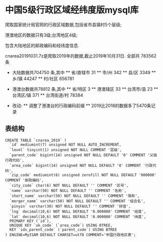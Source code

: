 # 中国5级行政区域经纬度版mysql库
爬取国家统计局官网的行政区域数据,包括省市县镇村5个层级;

港澳地区的数据只有3级;台湾地区4级;

包含大陆地区的邮政编码和经纬度信息.

cnarea20191031.7z是爬取2019年的数据,截止2019年10月31日.
全部共 783562 条

* 大陆数据共704750 条,其中
** 省/直辖市 31
** 市/州 342
** 县/区 3349
** 乡/镇 44247
** 村/社区 656781

* 港澳台数据共78812 条,其中
** 省/特区 3
** 港澳辖区 33
** 台湾市/县 23
** 台湾区/镇 371
** 台湾街道/村 78384

* 改动:
** 调整了港澳台的行政编码前缀
** 2019比2018的数据多了5470条记录

## 表结构
```mysql
CREATE TABLE `cnarea_2019` (
  `id` mediumint(7) unsigned NOT NULL AUTO_INCREMENT,
  `level` tinyint(1) unsigned NOT NULL COMMENT '层级',
  `parent_code` bigint(14) unsigned NOT NULL DEFAULT '0' COMMENT '父级行政代码',
  `area_code` bigint(14) unsigned NOT NULL DEFAULT '0' COMMENT '行政代码',
  `zip_code` mediumint(6) unsigned zerofill NOT NULL DEFAULT '000000' COMMENT '邮政编码',
  `city_code` char(6) NOT NULL DEFAULT '' COMMENT '区号',
  `name` varchar(50) NOT NULL DEFAULT '' COMMENT '名称',
  `short_name` varchar(50) NOT NULL DEFAULT '' COMMENT '简称',
  `merger_name` varchar(50) NOT NULL DEFAULT '' COMMENT '组合名',
  `pinyin` varchar(30) NOT NULL DEFAULT '' COMMENT '拼音',
  `lng` decimal(10,6) NOT NULL DEFAULT '0.000000' COMMENT '经度',
  `lat` decimal(10,6) NOT NULL DEFAULT '0.000000' COMMENT '纬度',
  PRIMARY KEY (`id`),
  UNIQUE KEY `uk_code` (`area_code`) USING BTREE,
  KEY `idx_parent_code` (`parent_code`) USING BTREE
) ENGINE=MyISAM DEFAULT CHARSET=utf8 COMMENT='中国行政地区表';
```

